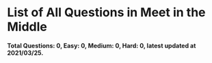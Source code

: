 # List of All Questions in Meet in the Middle

**Total Questions: 0, Easy: 0, Medium: 0, Hard: 0, latest updated at 2021/03/25.**


